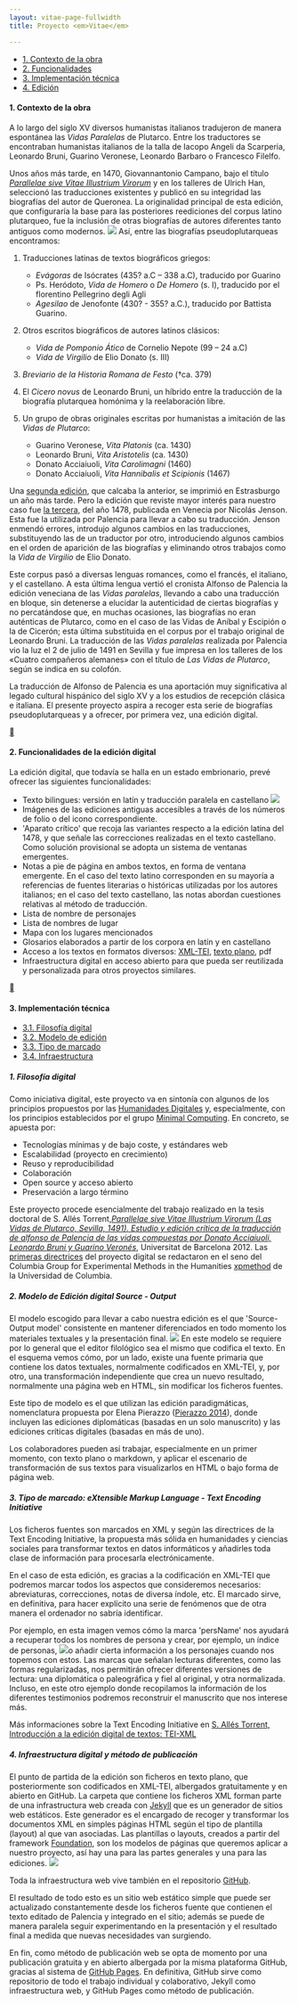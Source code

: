 ```yaml
---
layout: vitae-page-fullwidth
title: Proyecto <em>Vitae</em>

---
```


<ul class="button-group">
<li><a href="{{site.url}}/Vitae/1" class="tiny button">1. Contexto de la obra</a></li>
<li><a href="{{site.url}}/Vitae/2" class="tiny button">2. Funcionalidades</a></li>
<li><a href="{{site.url}}/Vitae/3" class="tiny button">3. Implementación técnica</a></li>
<li><a href="{{site.url}}/Vitae/4" class="tiny button">4. Edición</a></li>
</ul>

#### 1. Contexto de la obra

A lo largo del siglo XV diversos humanistas italianos tradujeron de manera espontánea las *Vidas Paralelas* de Plutarco. Entre los traductores se encontraban humanistas italianos de la talla de Iacopo Angeli da Scarperia, Leonardo Bruni, Guarino Veronese, Leonardo Barbaro o Francesco Filelfo. 

Unos años más tarde, en 1470, Giovannantonio Campano, bajo el título [*Parallelae sive Vitae Illustrium Virorum*](http://istc.bl.uk/search/search.html?operation=record&rsid=500536&q=0) y en los talleres de Ulrich Han, seleccionó las traducciones existentes y publicó en su integridad las biografías del autor de Queronea. La originalidad principal de esta edición, que configuraría la base para las posteriores reediciones del corpus latino plutarqueo, fue la inclusión de otras biografías de autores diferentes tanto antiguos como modernos. <a href="public/images/vista_di_insieme.jpg" target="_new"><img src="public/images/vista_di_insieme.jpg" class="img_texto" ></a> Así, entre las biografías pseudoplutarqueas encontramos: 

1. Traducciones latinas de textos biográficos griegos:
	+ *Evágoras* de Isócrates (435? a.C – 338 a.C), traducido por Guarino 
	+ Ps. Heródoto, *Vida de Homero* o *De Homero* (s. I), traducido por el florentino Pellegrino degli Agli
	+ *Agesilao* de Jenofonte (430? - 355? a.C.), traducido por Battista Guarino.

2. Otros escritos biográficos de autores latinos clásicos:
	+ *Vida de Pomponio Ático* de Cornelio Nepote (99 – 24 a.C)
	+ *Vida de Virgilio* de Elio Donato (s. III)
		
3. *Breviario de la Historia Romana de Festo* (†ca. 379)
	
4. El *Cicero novus* de Leonardo Bruni, un híbrido entre la traducción de la biografía plutarquea homónima y la reelaboración libre.
	
5. Un grupo de obras originales escritas por humanistas a imitación de las *Vidas de Plutarco*:
	+ Guarino Veronese, *Vita Platonis* (ca. 1430)
	+ Leonardo Bruni, *Vita Aristotelis* (ca. 1430)
	+ Donato Acciaiuoli, *Vita Carolimagni* (1460)
	+ Donato Acciaiuoli, *Vita Hannibalis et Scipionis* (1467)

Una [segunda edición](http://istc.bl.uk/search/search.html?operation=record&rsid=500610&q=2), que calcaba la anterior, se imprimió en Estrasburgo un año más tarde. Pero la edición que reviste mayor interés para nuestro caso fue [la tercera](http://istc.bl.uk/search/search.html?operation=record&rsid=500610&q=3), del año 1478, publicada en Venecia por Nicolás Jenson. Esta fue la utilizada por Palencia para llevar a cabo su traducción. Jenson enmendó errores, introdujo algunos cambios en las traducciones, substituyendo las de un traductor por otro, introduciendo algunos cambios en el orden de aparición de las biografías y eliminando otros trabajos como la *Vida de Virgilio* de Elio Donato. 

Este corpus pasó a diversas lenguas romances, como el francés, el italiano, y el castellano. A esta última lengua vertió el cronista Alfonso de Palencia la edición veneciana de las *Vidas paralelas*,  llevando a cabo una traducción en bloque, sin detenerse a elucidar la autenticidad de ciertas biografías y no percatándose que, en muchas ocasiones, las biografías no eran auténticas de Plutarco, como en el caso de las Vidas de Aníbal y Escipión o la de Cicerón; esta última substituida en el corpus por el trabajo original de Leonardo Bruni. La traducción de las *Vidas paralelas* realizada por Palencia vio la luz el 2 de julio de 1491 en Sevilla y fue impresa en los talleres de los «Cuatro compañeros alemanes» con el título de *Las Vidas de Plutarco*, según se indica en su colofón.

La traducción de Alfonso de Palencia es una aportación muy significativa al legado cultural hispánico del siglo XV y a los estudios de recepción clásica e italiana. El presente proyecto aspira a recoger esta serie de biografías pseudoplutarqueas y a ofrecer, por primera vez, una edición digital. 

<div class="small-12 columns" style="text-align: right;"><a class="iconfont" href="#top-of-page"></a></div>

#### 2. Funcionalidades de la edición digital

La edición digital, que todavía se halla en un estado embrionario, prevé ofrecer las siguientes funcionalidades:

* Texto bilingues: versión en latín y traducción paralela en castellano <a href="public/images/edicion.png" target="_new"><img src="public/images/edicion.png" class="img_texto" ></a>
* Imágenes de las ediciones antiguas accesibles a través de los números de folio o del icono correspondiente. 
* 'Aparato crítico' que recoja las variantes respecto a la edición latina del 1478, y que señale las correcciones realizadas en el texto castellano. Como solución provisional se adopta un sistema de ventanas emergentes. 
* Notas a pie de página en ambos textos, en forma de ventana emergente. En el caso del texto latino corresponden en su mayoría a referencias de fuentes literarias o históricas utilizadas por los autores italianos; en el caso del texto castellano, las notas abordan cuestiones relativas al método de traducción.  
* Lista de nombre de personajes
* Lista de nombres de lugar
* Mapa con los lugares mencionados 
* Glosarios elaborados a partir de los corpora en latín y en castellano
* Acceso a los textos en formatos diversos: [XML-TEI](https://github.com/susannalles/Vitae/tree/master/public/XML-TEI), [texto plano](https://github.com/susannalles/Vitae/tree/master/public/XML-TEI/TXT), pdf 
* Infraestructura digital en acceso abierto para que pueda ser reutilizada y personalizada para otros proyectos similares.

<div class="small-12 columns" style="text-align: right;"><a class="iconfont" href="#top-of-page"></a></div>

#### 3. Implementación técnica

<ul class="button-group">
<li><a href="#filosofa-digital" class="tiny button">3.1. Filosofía digital</a></li>
<li><a href="#modelo-de-edicin-digital-source---output" class="tiny button">3.2. Modelo de edición</a></li>
<li><a href="#tipo-de-marcado-extensible-markup-language---text-encoding-initiative" class="tiny button">3.3. Tipo de marcado</a></li>
<li><a href="#infraestructura-digital-y-mtodo-de-publicacin" class="tiny button">3.4. Infraestructura</a></li>
</ul>

##### 1. Filosofía digital 

Como iniciativa digital, este proyecto va en sintonía con algunos de los principios propuestos por las [Humanidades Digitales](http://tcp.hypotheses.org/487) y, especialmente, con los principios establecidos por el grupo [Minimal Computing](http://go-dh.github.io/mincomp/). En concreto, se apuesta por: 

* Tecnologías mínimas y de bajo coste, y estándares web 
* Escalabilidad (proyecto en crecimiento)   
* Reuso y reproducibilidad  
* Colaboración
* Open source y acceso abierto
* Preservación a largo término

Este proyecto procede esencialmente del trabajo realizado en la tesis doctoral de S. Allés Torrent,[*Parallelae sive Vitae Illustrium Virorum (Las Vidas de Plutarco, Sevilla, 1491). Estudio y edición crítica de la traducción de alfonso de Palencia de las vidas compuestas por Donato Acciaiuoli, Leonardo Bruni y Guarino Veronés*](http://diposit.ub.edu/dspace/handle/2445/41677?mode=full), Universitat de Barcelona 2012. Las [primeras directrices](vitae_en.html) del proyecto digital se redactaron en el seno del Columbia Group for Experimental Methods in the Humanities [xpmethod](http://xpmethod.plaintext.in/) de la Universidad de Columbia.

##### 2. Modelo de Edición digital Source - Output 

El modelo escogido para llevar a cabo nuestra edición es el que 'Source-Output model' consistente en mantener diferenciados en todo momento los materiales textuales y la presentación final. <a href="public/images/source-output.png" target="_new"><img src="public/images/source-output.png" class="img_texto" ></a> En este modelo se requiere por lo general que el editor filológico sea el mismo que codifica el texto. En el esquema vemos cómo, por un lado, existe una fuente primaria que contiene los datos textuales, normalmente codificados en XML-TEI, y, por otro, una transformación independiente que crea un nuevo resultado, normalmente una página web en HTML, sin modificar los ficheros fuentes.  

Este tipo de modelo es el que utilizan las edición paradigmáticas, nomenclatura propuesta por Elena Pierazzo ([Pierazzo 2014](http://scholarlyediting.org/2014/essays/essay.pierazzo.html)), donde incluyen las ediciones diplomáticas (basadas en un solo manuscrito) y las ediciones críticas digitales (basadas en más de uno). 

Los colaboradores pueden así trabajar, especialmente en un primer momento, con texto plano o markdown, y aplicar el escenario de transformación de sus textos para visualizarlos en HTML o bajo forma de página web. 

##### 3. Tipo de marcado: eXtensible Markup Language - Text Encoding Initiative 

Los ficheros fuentes son marcados en XML y según las directrices de la Text Encoding Initiative, la propuesta más sólida en humanidades y ciencias sociales para transformar textos en datos informáticos y añadirles toda clase de información para procesarla electrónicamente. 

En el caso de esta edición, es gracias a la codificación en XML-TEI que podremos marcar todos los aspectos que consideremos necesarios: abreviaturas, correcciones, notas de diversa índole, etc. El marcado sirve, en definitiva, para hacer explícito una serie de fenómenos que de otra manera el ordenador no sabría identificar. 

Por ejemplo, en esta imagen vemos cómo la marca 'persName' nos ayudará a recuperar todos los nombres de persona y crear, por ejemplo, un índice de personas, <a href="public/images/marcado.png" target="_new"><img src="public/images/marcado.png" class="img_texto" ></a>o añadir cierta información a los personajes cuando nos topemos con estos. Las marcas que señalan lecturas diferentes, como las formas regularizadas, nos permitirán ofrecer diferentes versiones de lectura: una diplomática o paleográfica y fiel al original, y otra normalizada. Incluso, en este otro ejemplo donde recopilamos la información de los diferentes testimonios podremos reconstruir el manuscrito que nos interese más. 

Más informaciones sobre la Text Encoding Initiative en [S. Allés Torrent, Introducción a la edición digital de textos: TEI-XML](http://susannalles.github.io/Web-TEI/1.1.html)

##### 4. Infraestructura digital y método de publicación

El punto de partida de la edición son ficheros en texto plano, que posteriormente son codificados en XML-TEI, albergados gratuitamente y en abierto en GitHub. La carpeta que contiene los ficheros XML forman parte de una infrastructura web creada con [Jekyll](https://jekyllrb.com/) que es un generador de sitios web estáticos. Este generador es el encargado de recoger y transformar los documentos XML en simples páginas HTML según el tipo de plantilla (layout) al que van asociadas. Las plantillas o layouts, creados a partir del framework [Foundation](http://foundation.zurb.com/), son los modelos de páginas que queremos aplicar a nuestro proyecto, así hay una para las partes generales y una para las ediciones.  <a href="public/images/infrastructure.png" target="_new"><img src="public/images/infrastructure.png" class="img_texto" ></a>

Toda la infraestructura web vive también en el repositorio [GitHub](https://github.com/susannalles/Vitae). 

El resultado de todo esto es un sitio web estático simple que puede ser actualizado constantemente desde los ficheros fuente que contienen el texto editado de Palencia y integrado en el sitio; además se puede de manera paralela seguir experimentando en la presentación y el resultado final a medida que nuevas necesidades van surgiendo. 

En fin, como método de publicación web se opta de momento por una publicación gratuita y en abierto albergada por la misma plataforma GitHub, gracias al sistema de [GitHub Pages](https://pages.github.com/).  En definitiva, GitHub sirve como repositorio de todo el trabajo individual y colaborativo, Jekyll como infraestructura web, y GitHub Pages como método de publicación.











